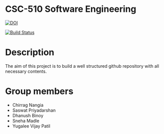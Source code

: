# CSC-510 Software Engineering 
[![DOI](https://zenodo.org/badge/DOI/10.5281/zenodo.7029799.svg)](https://doi.org/10.5281/zenodo.7029799)

[![Build Status](https://github.com/Sneha1b/CSC-510-SE/actions/workflows/maven.yml/badge.svg)](https://github.com/Sneha1b/CSC-510-SE/actions/workflows/maven.yml) 

# Description
The aim of this project is to build a well structured github repository with all necessary contents. 

# Group members
* Chirrag Nangia
* Saswat Priyadarshan
* Dhanush Binoy
* Sneha Madle
* Yugalee Vijay Patil